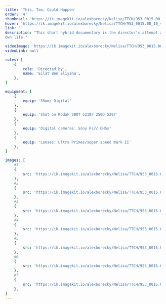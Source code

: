 ```yaml
---
title: 'This, Too, Could Happen'
order: '4'
thumbnail: 'https://ik.imagekit.io/alexborecky/Nelisa/TTCH/953_0015.00_00_53_16.Still017C-min_RYl9l6a44hG0.jpg'
hover: 'https://ik.imagekit.io/alexborecky/Nelisa/TTCH/953_0015.00_10_44_08.Still008-min_iyIT1riA76.jpg'
link: ''
description: "This short hybrid documentary is the director's attempt at retracing both true and imagined memories of her mother, who took her
own life."

videoImage: 'https://ik.imagekit.io/alexborecky/Nelisa/TTCH/953_0015.00_07_18_12.Still003-min_oUlVObOG6P.jpg'
videoLink: null

roles: [
    {
        role: 'Directed by',
        name: 'Eilat Ben Eliyahu',
    },
]

equipment: [
    {
        equip: '35mm/ Digital'
    },
    {
        equip: 'Shot on Kodak 500T 5219/ 250D 5207'
    },
    {
        equip: 'Digital cameras: Sony Fs7/ GH5s'
    },
    {
        equip: 'Lenses: Ultra Primes/super speed mark II'
    },
]

images: [
    #1
    { 
        src: 'https://ik.imagekit.io/alexborecky/Nelisa/TTCH/953_0015.00_15_17_01.Still011-min_naqwkKMYDE.jpg'
    },
    #2
    {
        src: 'https://ik.imagekit.io/alexborecky/Nelisa/TTCH/953_0015.00_04_52_08.Still002-min_1kGfPYwcm.jpg'
    },
    #3
    {
        src: 'https://ik.imagekit.io/alexborecky/Nelisa/TTCH/953_0015.00_08_29_22.Still004-min_pg95A2E6EOq7.jpg'
    },
    #4
    {
        src: 'https://ik.imagekit.io/alexborecky/Nelisa/TTCH/953_0015.00_00_53_16.Still017C-min_RYl9l6a44hG0.jpg'
    },
    #5
    {
        src: 'https://ik.imagekit.io/alexborecky/Nelisa/TTCH/953_0015.00_17_59_22.Still014-min_YTaxGWRSjK.jpg'
    },
    #6
    {
        src: 'https://ik.imagekit.io/alexborecky/Nelisa/TTCH/953_0015.00_10_44_08.Still008-min_iyIT1riA76.jpg'
    },
    #7
    {
        src: 'https://ik.imagekit.io/alexborecky/Nelisa/TTCH/953_0015.00_07_18_12.Still003-min_oUlVObOG6P.jpg'
    },
]
---
```


